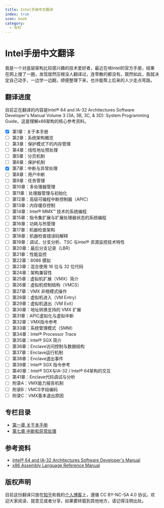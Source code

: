 ```yaml
---
title: Intel手册中文翻译
index: true
icon: book
category:
  - 专栏
---
```


# Intel手册中文翻译

我是一个对底层架构比较感兴趣的技术爱好者，最近在啃Intel的官方手册，结果在网上搜了一圈，发现居然压根没人翻译过，连零散的都没有。既然如此，我就决定自己动手，一边学一边翻，顺便整理下来，也许能帮上后来的人少走点弯路。

## 翻译进度

目前正在翻译的内容是Intel® 64 and IA-32 Architectures Software Developer's Manual Volume 3 (3A, 3B, 3C, & 3D): System Programming Guide，这是理解x86架构的核心参考资料。

- [x] 第1章：关于本手册
- [ ] 第2章：系统架构概览
- [ ] 第3章：保护模式下的内存管理
- [ ] 第4章：线性地址预处理
- [ ] 第5章：分页机制
- [ ] 第6章：保护机制
- [x] 第7章：中断与异常处理
- [ ] 第8章：用户中断
- [ ] 第9章：任务管理
- [ ] 第10章：多处理器管理
- [ ] 第11章：处理器管理与初始化
- [ ] 第12章：高级可编程中断控制器（APIC）
- [ ] 第13章：内存缓存控制
- [ ] 第14章：Intel® MMX™ 技术的系统编程
- [ ] 第15章：指令集扩展与扩展处理器状态的系统编程
- [ ] 第16章：功耗与热管理
- [ ] 第17章：机器检查架构
- [ ] 第18章：机器检查错误码解释
- [ ] 第19章：调试、分支分析、TSC 与Intel® 资源监控技术特性
- [ ] 第20章：最后分支记录（LBR）
- [ ] 第21章：性能监控
- [ ] 第22章：8086 模拟
- [ ] 第23章：混合使用 16 位与 32 位代码
- [ ] 第24章：架构兼容性
- [ ] 第25章：虚拟机扩展（VMX）简介
- [ ] 第26章：虚拟机控制结构（VMCS）
- [ ] 第27章：VMX 非根模式操作
- [ ] 第28章：虚拟机进入（VM Entry）
- [ ] 第29章：虚拟机退出（VM Exit）
- [ ] 第30章：地址转换支持的 VMX 扩展
- [ ] 第31章：APIC虚拟化与虚拟中断
- [ ] 第32章：VMX指令参考
- [ ] 第33章：系统管理模式（SMM）
- [ ] 第34章：Intel® Processor Trace
- [ ] 第35章：Intel® SGX 简介
- [ ] 第36章：Enclave访问控制与数据结构
- [ ] 第37章：Enclave运行机制
- [ ] 第38章：Enclave退出事件
- [ ] 第39章：Intel® SGX 指令参考
- [ ] 第40章：Intel® SGX与IA-32 / Intel® 64架构的交互
- [ ] 第41章：Enclave代码调试与分析
- [ ] 附录A：VMX能力报告机制
- [ ] 附录B：VMCS字段编码
- [ ] 附录C：VMX基本退出原因

## 专栏目录

- [第一章 关于本手册](./01-about-this-manual.md)
- [第七章 中断和异常处理](./07-interrupt-and-exception-handling.md)

## 参考资料

- [Intel® 64 and IA-32 Architectures Software Developer's Manual](https://www.intel.com/content/www/us/en/developer/articles/technical/intel-sdm.html)
- [x86 Assembly Language Reference Manual](https://docs.oracle.com/cd/E19455-01/806-3773/index.html)

## 版权声明

目前这份翻译只放在[知乎](https://www.zhihu.com/people/sov710)和我的[个人博客](sov710.github.io)上，遵循 CC BY-NC-SA 4.0 协议。欢迎大家阅读、提意见或者分享，如果要转载到其他地方，请记得注明出处。
